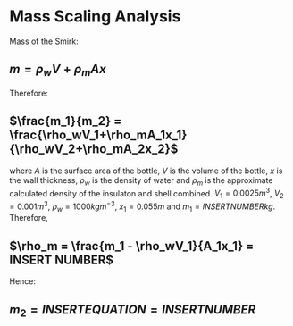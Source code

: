 # Mass Scaling Analysis

Mass of the Smirk:
## $m = \rho_wV+\rho_mAx$
Therefore:
## $\frac{m_1}{m_2} = \frac{\rho_wV_1+\rho_mA_1x_1}{\rho_wV_2+\rho_mA_2x_2}$
where $A$ is the surface area of the bottle, $V$ is the volume of the bottle, $x$ is the wall thickness, $\rho_w$ is the density of water and $\rho_m$ is the approximate calculated density of the insulaton and shell combined.
$V_1 = 0.0025 m^3$, $V_2 = 0.001 m^3$, $\rho_w = 1000 kgm^{-3}$, $x_1 = 0.055 m$ and $m_1 = INSERT NUMBERkg$. Therefore,
## $\rho_m = \frac{m_1 - \rho_wV_1}{A_1x_1} = INSERT NUMBER$

Hence:

## $m_2 = INSERT EQUATION = INSERT NUMBER$
